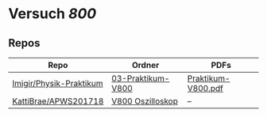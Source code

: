 # Versuch *800*

## Repos

|                           Repo                           |                                            Ordner                                            |                                                                             PDFs                                                                             |
|----------------------------------------------------------|----------------------------------------------------------------------------------------------|--------------------------------------------------------------------------------------------------------------------------------------------------------------|
|[Imigir/Physik-Praktikum](../repo/Imigir/Physik-Praktikum)|[03-Praktikum-V800](https://github.com/Imigir/Physik-Praktikum/tree/master/03-Praktikum-V800) |[Praktikum-V800.pdf](https://docs.google.com/viewer?url=https://raw.githubusercontent.com/Imigir/Physik-Praktikum/master/03-Praktikum-V800/Praktikum-V800.pdf)|
|[KattiBrae/APWS201718](../repo/KattiBrae/APWS201718)      |[V800 Oszilloskop](https://github.com/KattiBrae/APWS201718/tree/master/AP1/V800%20Oszilloskop)|–                                                                                                                                                             |
